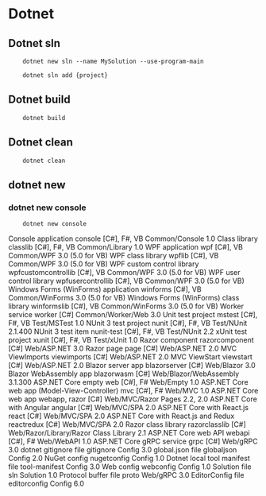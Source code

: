 # Dotnet

## Dotnet sln

        dotnet new sln --name MySolution --use-program-main

        dotnet sln add {project}

## Dotnet build

        dotnet build 

## Dotnet clean

        dotnet clean

## dotnet new

### dotnet new console

        dotnet new console


Console application	console	[C#], F#, VB	Common/Console	1.0
Class library	classlib	[C#], F#, VB	Common/Library	1.0
WPF application	wpf	[C#], VB	Common/WPF	3.0 (5.0 for VB)
WPF class library	wpflib	[C#], VB	Common/WPF	3.0 (5.0 for VB)
WPF custom control library	wpfcustomcontrollib	[C#], VB	Common/WPF	3.0 (5.0 for VB)
WPF user control library	wpfusercontrollib	[C#], VB	Common/WPF	3.0 (5.0 for VB)
Windows Forms (WinForms) application	winforms	[C#], VB	Common/WinForms	3.0 (5.0 for VB)
Windows Forms (WinForms) class library	winformslib	[C#], VB	Common/WinForms	3.0 (5.0 for VB)
Worker service	worker	[C#]	Common/Worker/Web	3.0
Unit test project	mstest	[C#], F#, VB	Test/MSTest	1.0
NUnit 3 test project	nunit	[C#], F#, VB	Test/NUnit	2.1.400
NUnit 3 test item	nunit-test	[C#], F#, VB	Test/NUnit	2.2
xUnit test project	xunit	[C#], F#, VB	Test/xUnit	1.0
Razor component	razorcomponent	[C#]	Web/ASP.NET	3.0
Razor page	page	[C#]	Web/ASP.NET	2.0
MVC ViewImports	viewimports	[C#]	Web/ASP.NET	2.0
MVC ViewStart	viewstart	[C#]	Web/ASP.NET	2.0
Blazor server app	blazorserver	[C#]	Web/Blazor	3.0
Blazor WebAssembly app	blazorwasm	[C#]	Web/Blazor/WebAssembly	3.1.300
ASP.NET Core empty	web	[C#], F#	Web/Empty	1.0
ASP.NET Core web app (Model-View-Controller)	mvc	[C#], F#	Web/MVC	1.0
ASP.NET Core web app	webapp, razor	[C#]	Web/MVC/Razor Pages	2.2, 2.0
ASP.NET Core with Angular	angular	[C#]	Web/MVC/SPA	2.0
ASP.NET Core with React.js	react	[C#]	Web/MVC/SPA	2.0
ASP.NET Core with React.js and Redux	reactredux	[C#]	Web/MVC/SPA	2.0
Razor class library	razorclasslib	[C#]	Web/Razor/Library/Razor Class Library	2.1
ASP.NET Core web API	webapi	[C#], F#	Web/WebAPI	1.0
ASP.NET Core gRPC service	grpc	[C#]	Web/gRPC	3.0
dotnet gitignore file	gitignore		Config	3.0
global.json file	globaljson		Config	2.0
NuGet config	nugetconfig		Config	1.0
Dotnet local tool manifest file	tool-manifest		Config	3.0
Web config	webconfig		Config	1.0
Solution file	sln		Solution	1.0
Protocol buffer file	proto		Web/gRPC	3.0
EditorConfig file	editorconfig		Config	6.0